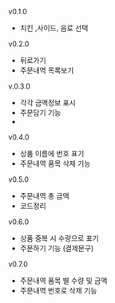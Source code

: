 v0.1.0
- 치킨 ,사이드, 음료 선택

v0.2.0
- 뒤로가기 
- 주문내역 목록보기

v.0.3.0
- 각각 금액정보 표시
- 주문담기 기능
- 
v0.4.0
- 상품 이름에 번호 표기
- 주문내역 품목 삭제 기능

v0.5.0
- 주문내역 총 금액
- 코드정리

v0.6.0
- 상품 중복 시 수량으로 표기
- 주문하기 기능 (결제문구)

v0.7.0
- 주문내역 품목 별 수량 및 금액
- 주문내역 번호로 삭제 기능
